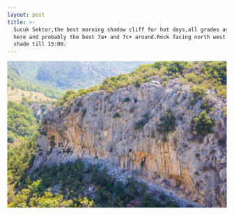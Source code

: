 ```yaml
---
layout: post
title: >-
  Sucuk Sektor,the best morning shadow cliff for hot days,all grades available
  here and probably the best 7a+ and 7c+ around.Rock facing north west in the
  shade till 15:00.
---
```

![](/img/uploads/IMG_3406.JPG)
